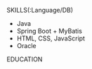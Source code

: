 SKILLS(:Language/DB)

- Java 
- Spring Boot + MyBatis
- HTML, CSS, JavaScript
- Oracle


EDUCATION



<!---
Pracrobo/Pracrobo is a ✨ special ✨ repository because its `README.md` (this file) appears on your GitHub profile.
You can click the Preview link to take a look at your changes.
--->
